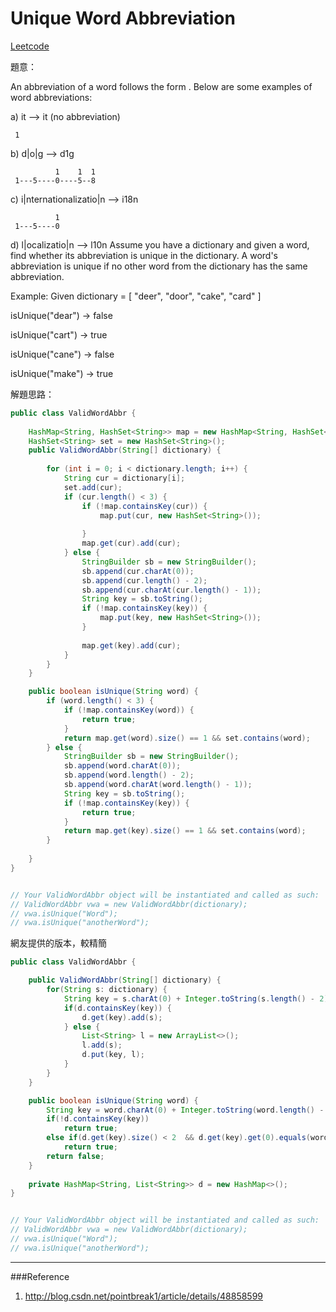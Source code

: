 # Unique Word Abbreviation

[Leetcode](https://leetcode.com/problems/unique-word-abbreviation/)

題意：

An abbreviation of a word follows the form <first letter><number><last letter>. Below are some examples of word abbreviations:

a) it                      --> it    (no abbreviation)

     1
b) d|o|g                   --> d1g

              1    1  1
     1---5----0----5--8
c) i|nternationalizatio|n  --> i18n

              1
     1---5----0
d) l|ocalizatio|n          --> l10n
Assume you have a dictionary and given a word, find whether its abbreviation is unique in the dictionary. A word's abbreviation is unique if no other word from the dictionary has the same abbreviation.

Example: 
Given dictionary = [ "deer", "door", "cake", "card" ]

isUnique("dear") -> false

isUnique("cart") -> true

isUnique("cane") -> false

isUnique("make") -> true

解題思路：

```java
public class ValidWordAbbr {
    
    HashMap<String, HashSet<String>> map = new HashMap<String, HashSet<String>>();
    HashSet<String> set = new HashSet<String>();
    public ValidWordAbbr(String[] dictionary) {
        
        for (int i = 0; i < dictionary.length; i++) {
            String cur = dictionary[i];
            set.add(cur);
            if (cur.length() < 3) {
                if (!map.containsKey(cur)) {
                    map.put(cur, new HashSet<String>());
                    
                }
                map.get(cur).add(cur);
            } else {
                StringBuilder sb = new StringBuilder();
                sb.append(cur.charAt(0));
                sb.append(cur.length() - 2);
                sb.append(cur.charAt(cur.length() - 1));
                String key = sb.toString();
                if (!map.containsKey(key)) {
                    map.put(key, new HashSet<String>());
                }
                
                map.get(key).add(cur);
            }
        }
    }

    public boolean isUnique(String word) {
        if (word.length() < 3) {
            if (!map.containsKey(word)) {
                return true;
            }
            return map.get(word).size() == 1 && set.contains(word);
        } else {
            StringBuilder sb = new StringBuilder();
            sb.append(word.charAt(0));
            sb.append(word.length() - 2);
            sb.append(word.charAt(word.length() - 1));
            String key = sb.toString();
            if (!map.containsKey(key)) {
                return true;
            }
            return map.get(key).size() == 1 && set.contains(word);
        }
        
    }
}


// Your ValidWordAbbr object will be instantiated and called as such:
// ValidWordAbbr vwa = new ValidWordAbbr(dictionary);
// vwa.isUnique("Word");
// vwa.isUnique("anotherWord");
```

網友提供的版本，較精簡

```java
public class ValidWordAbbr {

    public ValidWordAbbr(String[] dictionary) {
        for(String s: dictionary) {
            String key = s.charAt(0) + Integer.toString(s.length() - 2) + s.charAt(s.length() - 1);
            if(d.containsKey(key)) {
                d.get(key).add(s);
            } else {
                List<String> l = new ArrayList<>();
                l.add(s);
                d.put(key, l);
            }
        }
    }

    public boolean isUnique(String word) {
        String key = word.charAt(0) + Integer.toString(word.length() - 2) + word.charAt(word.length() - 1);
        if(!d.containsKey(key))
            return true;
        else if(d.get(key).size() < 2  && d.get(key).get(0).equals(word))
            return true;
        return false;
    }
    
    private HashMap<String, List<String>> d = new HashMap<>();
}


// Your ValidWordAbbr object will be instantiated and called as such:
// ValidWordAbbr vwa = new ValidWordAbbr(dictionary);
// vwa.isUnique("Word");
// vwa.isUnique("anotherWord");
```
---
###Reference
1. http://blog.csdn.net/pointbreak1/article/details/48858599